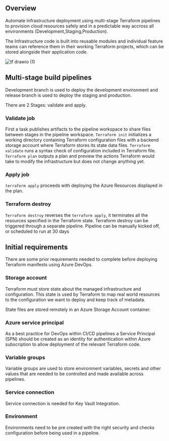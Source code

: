 ## Overview

Automate Infrastructure deployment using multi-stage Terraform pipelines to provision cloud resources safely and in a predictable way accross all environments (Development,Staging,Production).

The Infrastructure code is built into reusable modules and individual feature teams can reference them in their working Terraform projects, which can be stored alongside their application code.


![tf drawio (1)](https://user-images.githubusercontent.com/28781125/216243944-c0471f48-2048-42c0-9fc4-000b38e6d265.png)


## Multi-stage build pipelines

Development branch is used to deploy the development environment and release branch is used to deploy the staging and production.

There are 2 Stages: validate and apply.

### Validate job

First a task publishes artifacts to the pipeline workspace to share files between stages in the pipeline workspace.
`Terraform init` initializes a working directory containing Terraform configuration files with a backend storage account where Terraform stores its state data files.
`Terraform validate` runs a syntax check of configuration included in Terraform file.
`Terraform plan` outputs a plan and preview the actions Terraform would take to modify the infrastructure but does not change anything yet.

### Apply job

`terraform apply` proceeds with deploying the Azure Resources displayed in the plan.

### Terraform destroy

`Terraform destroy` reverses the `terraform apply`, it terminates all the resources specified in the Terraform state.
Terraform destroy can be triggered through a separate pipeline.
Pipeline can be manually kicked off, or scheduled to run at 30 days

## Initial requirements

There are some prior requirements needed to complete before deploying Terraform manifests using Azure DevOps.

### Storage account

Terraform must store state about the managed infrastructure and configuration. This state is used by Terraform to map real world resources to the configuration we want to deploy and keep track of metadata.

State files are stored remotely in an Azure Storage Account container.

### Azure service principal

As a best practice for DevOps within CI/CD pipelines a Service Principal (SPN) should be created as an identity for authentication within Azure subscription to allow deployment of the relevant Terraform code.

### Variable groups

Variable groups are used to store environment variables, secrets and other values that are needed to be controlled and made available across pipelines.

### Service connection

Service connection is needed for Key Vault Integration.

### Environment

Environments need to be pre created with the right security and checks configuration before being used in a pipeline.
